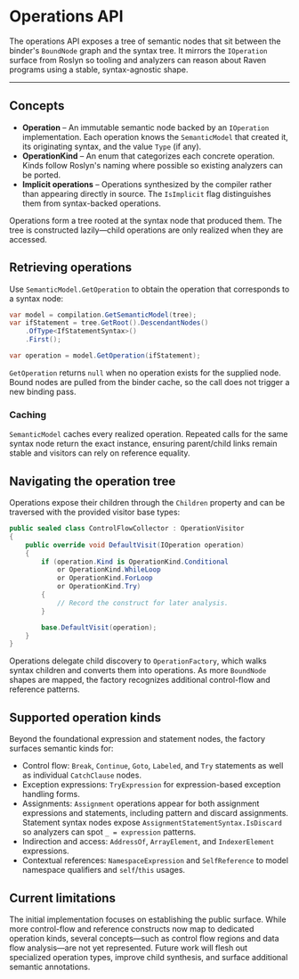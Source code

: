 # Operations API

The operations API exposes a tree of semantic nodes that sit between the binder's
`BoundNode` graph and the syntax tree. It mirrors the `IOperation` surface from
Roslyn so tooling and analyzers can reason about Raven programs using a stable,
syntax-agnostic shape.

---

## Concepts

- **Operation** – An immutable semantic node backed by an `IOperation`
  implementation. Each operation knows the `SemanticModel` that created it, its
  originating syntax, and the value `Type` (if any).
- **OperationKind** – An enum that categorizes each concrete operation. Kinds
  follow Roslyn's naming where possible so existing analyzers can be ported.
- **Implicit operations** – Operations synthesized by the compiler rather than
  appearing directly in source. The `IsImplicit` flag distinguishes them from
  syntax-backed operations.

Operations form a tree rooted at the syntax node that produced them. The tree is
constructed lazily—child operations are only realized when they are accessed.

## Retrieving operations

Use `SemanticModel.GetOperation` to obtain the operation that corresponds to a
syntax node:

```csharp
var model = compilation.GetSemanticModel(tree);
var ifStatement = tree.GetRoot().DescendantNodes()
    .OfType<IfStatementSyntax>()
    .First();

var operation = model.GetOperation(ifStatement);
```

`GetOperation` returns `null` when no operation exists for the supplied node.
Bound nodes are pulled from the binder cache, so the call does not trigger a new
binding pass.

### Caching

`SemanticModel` caches every realized operation. Repeated calls for the same
syntax node return the exact instance, ensuring parent/child links remain stable
and visitors can rely on reference equality.

## Navigating the operation tree

Operations expose their children through the `Children` property and can be
traversed with the provided visitor base types:

```csharp
public sealed class ControlFlowCollector : OperationVisitor
{
    public override void DefaultVisit(IOperation operation)
    {
        if (operation.Kind is OperationKind.Conditional
            or OperationKind.WhileLoop
            or OperationKind.ForLoop
            or OperationKind.Try)
        {
            // Record the construct for later analysis.
        }

        base.DefaultVisit(operation);
    }
}
```

Operations delegate child discovery to `OperationFactory`, which walks syntax
children and converts them into operations. As more `BoundNode` shapes are
mapped, the factory recognizes additional control-flow and reference patterns.

## Supported operation kinds

Beyond the foundational expression and statement nodes, the factory surfaces
semantic kinds for:

- Control flow: `Break`, `Continue`, `Goto`, `Labeled`, and `Try` statements as
  well as individual `CatchClause` nodes.
- Exception expressions: `TryExpression` for expression-based exception
  handling forms.
- Assignments: `Assignment` operations appear for both assignment expressions
  and statements, including pattern and discard assignments. Statement syntax
  nodes expose `AssignmentStatementSyntax.IsDiscard` so analyzers can spot `_ =
  expression` patterns.
- Indirection and access: `AddressOf`, `ArrayElement`, and `IndexerElement`
  expressions.
- Contextual references: `NamespaceExpression` and `SelfReference` to model
  namespace qualifiers and `self`/`this` usages.

## Current limitations

The initial implementation focuses on establishing the public surface. While
more control-flow and reference constructs now map to dedicated operation
kinds, several concepts—such as control flow regions and data flow analysis—are
not yet represented. Future work will flesh out specialized operation types,
improve child synthesis, and surface additional semantic annotations.
